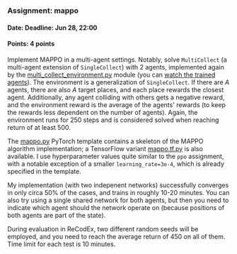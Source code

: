 ### Assignment: mappo
#### Date: Deadline: Jun 28, 22:00
#### Points: 4 points

Implement MAPPO in a multi-agent settings. Notably, solve `MultiCollect`
(a multi-agent extension of `SingleCollect`) with 2 agents,
implemented again by the [multi_collect_environment.py](https://github.com/ufal/npfl139/tree/master/labs/14/multi_collect_environment.py)
module (you can [watch the trained agents](https://ufal.mff.cuni.cz/~straka/courses/npfl139/2324/videos/multi_collect.mp4)).
The environment is a generalization of `SingleCollect`. If there are
$A$ agents, there are also $A$ target places, and each place rewards
the closest agent. Additionally, any agent colliding with others gets
a negative reward, and the environment reward is the average of the agents'
rewards (to keep the rewards less dependent on the number of agents).
Again, the environment runs for 250 steps and is considered solved
when reaching return of at least 500.

The [mappo.py](https://github.com/ufal/npfl139/tree/master/labs/14/mappo.py)
PyTorch template contains a skeleton of the MAPPO algorithm implementation;
a TensorFlow variant [mappo.tf.py](https://github.com/ufal/npfl139/tree/master/labs/14/mappo.tf.py)
is also available. I use hyperparameter values quite similar to the `ppo`
assignment, with a notable exception of a smaller `learning_rate=3e-4`, which is
already specified in the template.

My implementation (with two indepenent networks) successfully converges in only
circa 50% of the cases, and trains in roughly 10-20 minutes. You can also try
using a single shared network for both agents, but then you need to indicate
which agent should the network operate on (because positions of both agents are
part of the state).

During evaluation in ReCodEx, two different random seeds will be employed, and
you need to reach the average return of 450 on all of them. Time limit for each test
is 10 minutes.
